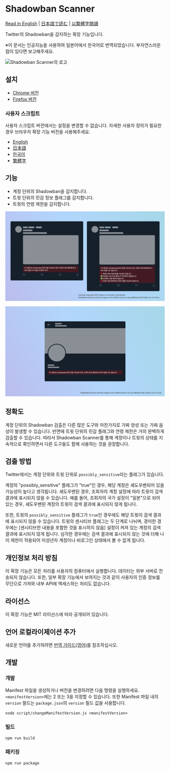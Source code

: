 # Shadowban Scanner

[Read in English](README.md) | [日本語で読む](README_ja.md) | [以繁體字閱讀](README_zh_tw.md)

Twitter의 Shadowban을 감지하는 확장 기능입니다.

※이 문서는 인공지능을 사용하여 일본어에서 한국어로 번역되었습니다. 부자연스러운 점이 있다면 보고해주세요.

![Shadowban Scanner의 로고](doc/image/logo.png)

## 설치

- [Chrome 버전](https://chrome.google.com/webstore/detail/enlganfikppbjhabhkkilafmkhifadjd/)
- [Firefox 버전](https://addons.mozilla.org/firefox/addon/shadowban-scanner/)

### 사용자 스크립트

사용자 스크립트 버전에서는 설정을 변경할 수 없습니다. 자세한 사용자 정의가 필요한 경우 브라우저 확장 기능 버전을 사용해주세요.

- [English](https://raw.githubusercontent.com/Robot-Inventor/shadowban-scanner/main/userScript/en.user.js)
- [日本語](https://raw.githubusercontent.com/Robot-Inventor/shadowban-scanner/main/userScript/ja.user.js)
- [한국어](https://raw.githubusercontent.com/Robot-Inventor/shadowban-scanner/main/userScript/ko.user.js)
- [繁體字](https://raw.githubusercontent.com/Robot-Inventor/shadowban-scanner/main/userScript/zh_TW.user.js)

## 기능

- 계정 단위의 Shadowban을 감지합니다.
- 트윗 단위의 민감 정보 플래그를 감지합니다.
- 트윗의 연령 제한을 감지합니다.

![계정 단위의 쉐도우밴 감지 스크린샷](doc/image/screenshot2_ko.png)

![트윗 단위의 쉐도우밴 감지 스크린샷](doc/image/screenshot1_ko.png)

## 정확도

계정 단위의 Shadowban 검출은 다른 많은 도구와 마찬가지로 가짜 양성 또는 가짜 음성이 발생할 수 있습니다. 반면에 트윗 단위의 민감 플래그와 연령 제한은 거의 완벽하게 검출할 수 있습니다. 따라서 Shadowban Scanner를 통해 계정이나 트윗의 상태를 지속적으로 확인하면서 다른 도구들도 함께 사용하는 것을 권장합니다.

## 검출 방법

Twitter에서는 계정 단위와 트윗 단위로 ``possibly_sensitive``라는 플래그가 있습니다.

계정의 "possibly_sensitive" 플래그가 "true"인 경우, 해당 계정은 셰도우밴되어 있을 가능성이 높다고 생각됩니다. 셰도우밴된 경우, 조회자의 계정 설정에 따라 트윗이 검색 결과에 표시되지 않을 수 있습니다. 예를 들어, 조회자의 국가 설정이 "일본"으로 되어 있는 경우, 셰도우밴된 계정의 트윗이 검색 결과에 표시되지 않게 됩니다.

또한, 트윗의 ``possibly_sensitive`` 플래그가 ``true``인 경우에도 해당 트윗이 검색 결과에 표시되지 않을 수 있습니다. 트윗의 센시티브 플래그는 두 단계로 나뉘며, 경미한 경우에는 [센시티브한 내용을 포함한 것을 표시하지 않음] 설정이 켜져 있는 계정의 검색 결과에 표시되지 않게 됩니다. 심각한 경우에는 검색 결과에 표시되지 않는 것에 더해 나이 제한이 적용되어 미성년자 계정이나 비로그인 상태에서 볼 수 없게 됩니다.

## 개인정보 처리 방침

이 확장 기능은 모든 처리를 사용자의 컴퓨터에서 실행합니다. 데이터는 외부 서버로 전송되지 않습니다. 또한, 일부 확장 기능에서 보여지는 것과 같이 사용자의 인증 정보를 무단으로 가져와 내부 API에 액세스하는 처리도 없습니다.

## 라이선스

이 확장 기능은 MIT 라이선스에 따라 공개되어 있습니다.

## 언어 로컬라이제이션 추가

새로운 언어를 추가하려면 [번역 가이드(영어)](doc/localization.md)를 참조하십시오.

## 개발

### 개발

Manifest 파일을 생성하거나 버전을 변경하려면 다음 명령을 실행하세요. ``<manifestVersion>``에는 2 또는 3을 지정할 수 있습니다. 또한 Manifest 파일 내의 ``version`` 필드는 ``package.json``의 ``version`` 필드 값을 사용합니다.

```console
node script/changeManifestVersion.js <manifestVersion>
```

### 빌드

```console
npm run build
```

### 패키징

```console
npm run package
```
